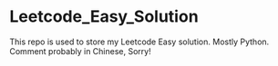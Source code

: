 # Leetcode_Easy_Solution
This repo is used to store my Leetcode Easy solution. Mostly Python.
Comment probably in Chinese, Sorry!
